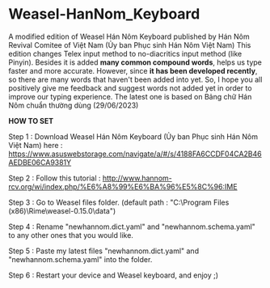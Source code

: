 # Weasel-HanNom_Keyboard
A modified edition of Weasel Hán Nôm Keyboard published by Hán Nôm Revival Comitee of Việt Nam (Ủy ban Phục sinh Hán Nôm Việt Nam)
This edition changes Telex input method to no-diacritics input method (like Pinyin). Besides it is added **many common compound words**, helps us type faster and more accurate.
However, since **it has been developed recently**, so there are many words that haven't been added into yet.
So, I hope you all positively give me feedback and suggest words not added yet in order to improve our typing experience.
The latest one is based on Bảng chữ Hán Nôm chuẩn thường dùng (29/06/2023)

**HOW TO SET**

Step 1 : Download Weasel Hán Nôm Keyboard (Ủy ban Phục sinh Hán Nôm Việt Nam) here : https://www.asuswebstorage.com/navigate/a/#/s/4188FA6CCDF04CA2B46AEDBE06CA9381Y

Step 2 : Follow this tutorial : http://www.hannom-rcv.org/wi/index.php/%E6%A8%99%E6%BA%96%E5%8C%96:IME

Step 3 : Go to Weasel files folder. (default path : "C:\Program Files (x86)\Rime\weasel-0.15.0\data")

Step 4 : Rename "newhannom.dict.yaml" and "newhannom.schema.yaml" to any other ones that you would like.

Step 5 : Paste my latest files "newhannom.dict.yaml" and "newhannom.schema.yaml" into the folder.

Step 6 : Restart your device and Weasel keyboard, and enjoy ;)
